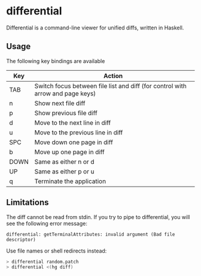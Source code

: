 # differential

Differential is a command-line viewer for unified diffs, written in Haskell.

## Usage

The following key bindings are available

  Key  | Action
  -----|-------
  TAB  | Switch focus between file list and diff (for control with arrow and page keys)
  n    | Show next file diff
  p    | Show previous file diff
  d    | Move to the next line in diff
  u    | Move to the previous line in diff
  SPC  | Move down one page in diff
  b    | Move up one page in diff
  DOWN | Same as either n or d
  UP   | Same as either p or u
  q    | Terminate the application

## Limitations

The diff cannot be read from stdin.  If you try to pipe to differential, you will see the following error message:

    differential: getTerminalAttributes: invalid argument (Bad file descriptor)

Use file names or shell redirects instead:

```sh
> differential random.patch
> differential <(hg diff)
```
